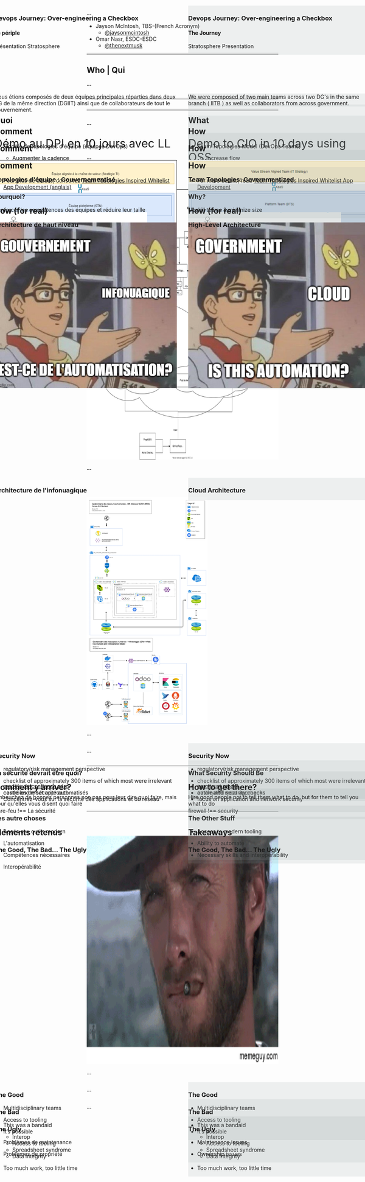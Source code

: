 <div class="container">

  <div class="left-half">

### Devops Journey: Over-engineering a Checkbox

#### Le périple

Présentation Stratosphere

  </div>

  <div class="right-half">

### Devops Journey: Over-engineering a Checkbox

#### The Journey

Stratosphere Presentation

  </div>

</div>

--

- Jayson McIntosh, TBS-(French Acronym)
  - [@jaysonmcintosh](https://twitter.com/jaysonmcintosh)
- Omar Nasr, ESDC-ESDC
  - [@thenextmusk](https://twitter.com/thenextmusk)

---

## Who | Qui

--

<div class="container">

  <div class="left-half">
    Nous étions composés de deux équipes principales réparties dans deux DG de la même direction (DGIIT) ainsi que de collaborateurs de tout le gouvernement.
  </div>

  <div class="right-half">
    We were composed of two main teams across two DG's in the same branch ( IITB ) as well as collaborators from across government.
  </div>
</div>


---

<div class="container long-text">

  <div class="left-half">

## Quoi

Démo au DPI en 10 jours avec LL

Première application dans le nuage PB

- Dans le nuage PB dans les minutes suivant sa disponibilité
- Les utilisateurs testent en production en l'espace de 2 heures

  </div>

  <div class="right-half">

## What

Demo to CIO in 10 days using OSS

First app on PB Cloud

- On PB Cloud within minutes of being available
- Users testing on production within 2 hours

  </div>

</div>

---

<div class="container">

  <div class="left-half">

## Comment

- Modèle de topologies d'équipe (équipes DevOps)

  - Augmenter la cadence
  - Renforcer les compétences des équipes

  </div>

  <div class="right-half">

## How

- Team Topologies Model (DevOps Teams)

  - Increase flow
  - Upskill teams

  </div>

</div>

--

<div class="container">

  <div class="left-half">

## Comment

<img src="./assets/images/TTBlog-Figure1-fr.png" alt="Modèle de topologies d'équipe" />

  </div>

  <div class="right-half">

## How

<img src="./assets/images/TTBlog-Figure1.PNG" alt="Team Topologies model" />

  </div>

</div>

--

<div class="container">

  <div class="left-half">

## Comment

- Pour plus de détails, consultez [Team Topologies Inspired Whitelist App Development (anglais)](https://sara-sabr.github.io/ITStrategy/2020/05/20/Team-Topologies-Whitelisting-app.html)

  </div>

  <div class="right-half">

## How

- For more details, read [Team Topologies Inspired Whitelist App Development](https://sara-sabr.github.io/ITStrategy/2020/05/20/Team-Topologies-Whitelisting-app.html)

  </div>

</div>

--

<div class="container">

  <div class="left-half">

### Topologies d'équipe : Gouvernementisé

<img src="./assets/images/TTBlog-Figure4-fr.png" class="image-medium" alt="Les propriétaires de produits gèrent les produits; les gestionnaires gèrent les personnes; le chef de projet gère le projet" style="margin-top:60px" />

  </div>

  <div class="right-half">

### Team Topologies: Governmentized

<img src="./assets/images/TTBlog-Figure4.PNG" class="image-medium" alt="Product owners manage product; managers manage people; project manager manages project" style="margin-top:60px" />

  </div>

</div>

--

<div class="container">

  <div class="left-half">

### Pourquoi?

Renforcer les compétences des équipes et réduire leur taille

  </div>

  <div class="right-half">

### Why?

Upskill teams & miminize size

  </div>

</div>

---

<div class="container">

  <div class="left-half">

## How (for real)


<img src="./assets/images/Whitelite-Showcase-IsThisAutomation-fr.jpg" class="image-medium" alt="Est-ce de l'automatisation de l'infonuagique? Non" />
  </div>

  <div class="right-half">

## How (for real)

<img src="./assets/images/Whitelite-Showcase-IsThisAutomation.PNG" class="image-medium" alt="Is cloud automation? No" />

  </div>

</div>

--

<div class="container">

  <div class="left-half">

### Architecture de haut niveau

  </div>

  <div class="right-half">

### High-Level Architecture

  </div>
<div class="shared-content-thin">
<a href="https://raw.githubusercontent.com/sara-sabr/ITStrategy/master/assets/images/Whitelite-Showcase-HighLevelArch.svg">
  <img src="./assets/images/Whitelite-Showcase-HighLevelArch.svg" class="image-x-large" alt="Architecture de haut niveau de la solution | High-level architecture of solution" />
</a>

</div>

</div>

--

<div class="container">

  <div class="left-half">

### Architecture de l'infonuagique

  </div>

  <div class="right-half">

### Cloud Architecture

  </div>

<div class="shared-content-thin">

<a href="https://github.com/sara-sabr/ITStrategy/blob/master/assets/images/Whitelite-Showcase-CloudArch.PNG">
  <img src="./assets/images/Whitelite-Showcase-CloudArch.PNG" class="image-x-large" alt="Architecture infonuagique de la solution | Cloud architecture of solution" />
</a>
</div>

</div>

--

<div class="container">

  <div class="left-half">

### Security Now

- regulatory/risk management perspective
- checklist of approximately 300 items of which most were irrelevant
- castle and moat approach

  </div>

  <div class="right-half">

### Security Now

- regulatory/risk management perspective
- checklist of approximately 300 items of which most were irrelevant
- castle and moat approach

  </div>

</div>

--

<div class="container">
  <div class="left-half">

### La sécurité devrait être quoi?

- [modèle de confiance zéro](https://www.cloudflare.com/learning/security/glossary/what-is-zero-trust/)
- contrôles de sécurité automatisés
- Concentrez-vous sur la sécurité des applications et du réseau

pare-feu !== La sécurité

  </div>

  <div class="right-half">

### What Security Should Be

- [zero trust model](https://www.cloudflare.com/learning/security/glossary/what-is-zero-trust/)
- automated security checks
- focus on application and network security

firewall !== security

  </div>

</div>

---

<div class="container">

  <div class="left-half">

## Comment y arriver?

  </div>

  <div class="right-half">

## How to get there?


  </div>

</div>

--

<div class="container">

  <div class="left-half">

 Embauchez de bonnes personnes non pas pour leur dire quoi faire, mais pour qu'elles vous disent quoi faire

  </div>

  <div class="right-half">

 Hire good people not to tell them what to do, but for them to tell you what to do

  </div>

</div>

--

<div class="container">

  <div class="left-half">
  
### Les autre choses

- Accés aux outils modern
- L'automatisation
- Compétences nécessaires
- Interopérabilité

  </div>

  <div class="right-half">
  
### The Other Stuff

- Access to modern tooling
- Ability to automate
- Necessary skills and interoperability

  </div>

</div>

---

<div class="container">

  <div class="left-half">

## Éléments retenus

### The Good, The Bad... The Ugly

  </div>

  <div class="right-half">
  
## Takeaways

### The Good, The Bad... The Ugly

  </div>

<div class="shared-content-thin">

<img src="./assets/images/the-good-the-bad-the-ugly.gif" class="image-x-large" alt="Scene from the classic western the Good, The Bad and The Ugly" />
</div>

</div>

--
 
<div class="container">

  <div class="left-half">
  
### The Good

- Multidisciplinary teams
- Access to tooling
- It’s possible

  </div>

  <div class="right-half">
  
### The Good

- Multidisciplinary teams
- Access to tooling
- It’s possible

  </div>

</div>

--
 
<div class="container">

  <div class="left-half">
  
### The Bad

- This was a bandaid
    - Interop 
    - Access to tooling
    - Spreadsheet syndrome 
    - Data integrity
- Too much work, too little time


  </div>

  <div class="right-half">
  
### The Bad

- This was a bandaid
    - Interop 
    - Access to tooling
    - Spreadsheet syndrome 
    - Data integrity
- Too much work, too little time

  </div>

</div>

--

<div class="container">

  <div class="left-half">
  
### The Ugly

- Problèmes de maintenance
- Problèmes de propriété

  </div>

  <div class="right-half">
  
### The Ugly

- Maintenance issues
- Ownership issues

  </div>

</div>


<style>

  img.image-x-large {
    height: 600px;
  }

  img.image-large {
    height: 500px;
  }

  img.image-medium {
    height: 435px;
  }

  img.image-small {
    height: 365px;
  }

  .long-text li, .long-text p {
    font-size: 30px;
  }

  /*Pattern styles*/
  .container {
    display: table;
    width: 100%;
  }

  .left-half {
    position: absolute;
    left: -15px;
    width: 50%;
  }

  .right-half {
    background-color: rgba(147,161,161, 0.15);
    position: absolute;
    right: -15px;
    width: 50%;
  }

  .shared-content {
    padding-top: 150px;
  }

  .shared-content-thin {
    padding-top: 50px;
  }

</style>
